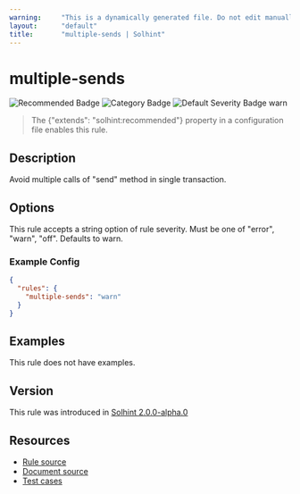 ```yaml
---
warning:     "This is a dynamically generated file. Do not edit manually."
layout:      "default"
title:       "multiple-sends | Solhint"
---
```


# multiple-sends
![Recommended Badge](https://img.shields.io/badge/-Recommended-brightgreen)
![Category Badge](https://img.shields.io/badge/-Security%20Rules-informational)
![Default Severity Badge warn](https://img.shields.io/badge/Default%20Severity-warn-yellow)
> The {"extends": "solhint:recommended"} property in a configuration file enables this rule.


## Description
Avoid multiple calls of "send" method in single transaction.

## Options
This rule accepts a string option of rule severity. Must be one of "error", "warn", "off". Defaults to warn.

### Example Config
```json
{
  "rules": {
    "multiple-sends": "warn"
  }
}
```


## Examples
This rule does not have examples.

## Version
This rule was introduced in [Solhint 2.0.0-alpha.0](https://github.com/protofire/solhint/blob/v2.0.0-alpha.0)

## Resources
- [Rule source](https://github.com/protofire/solhint/blob/master/lib/rules/security/multiple-sends.js)
- [Document source](https://github.com/protofire/solhint/blob/master/docs/rules/security/multiple-sends.md)
- [Test cases](https://github.com/protofire/solhint/blob/master/test/rules/security/multiple-sends.js)
